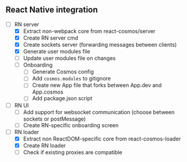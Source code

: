 ## React Native integration

- [ ] RN server
  - [x] Extract non-webpack core from react-cosmos/server
  - [x] Create RN server cmd
  - [x] Create sockets server (forwarding messages between clients)
  - [x] Generate user modules file
  - [ ] Update user modules file on changes
  - [ ] Onboarding
    - [ ] Generate Cosmos config
    - [ ] Add `cosmos.modules` to gitignore
    - [ ] Create new App file that forks between App.dev and App.cosmos
    - [ ] Add package.json script
- [ ] RN UI
  - [ ] Add support for websocket communication (choose between sockets or postMessage)
  - [ ] Create RN-specific onboarding screen
- [ ] RN loader
  - [x] Extract non ReactDOM-specific core from react-cosmos-loader
  - [x] Create RN loader
  - [ ] Check if existing proxies are compatible

